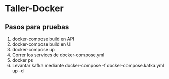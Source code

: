 # Taller-Docker


## Pasos para pruebas

1. docker-compose build en API
2. docker-compose build en UI
3. docker-compose up
4. Correr los services de docker-compose.yml
5. docker ps
6. Levantar kafka mediante docker-compose -f docker-compose.kafka.yml up -d
